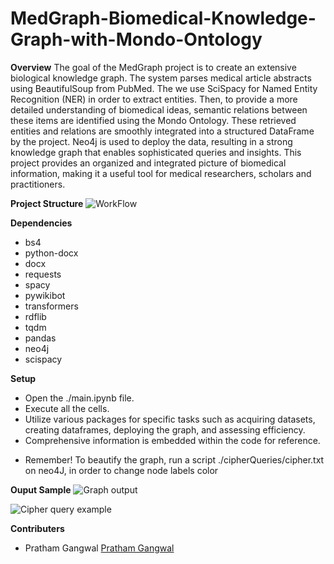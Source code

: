 # MedGraph-Biomedical-Knowledge-Graph-with-Mondo-Ontology

**Overview**
The goal of the MedGraph project is to create an extensive biological knowledge graph. The system parses medical article abstracts using BeautifulSoup from PubMed. The we use SciSpacy for Named Entity Recognition (NER) in order to extract entities. Then, to provide a more detailed understanding of biomedical ideas, semantic relations between these items are identified using the Mondo Ontology. These retrieved entities and relations are smoothly integrated into a structured DataFrame by the project. Neo4j is used to deploy the data, resulting in a strong knowledge graph that enables sophisticated queries and insights. This project provides an organized and integrated picture of biomedical information, making it a useful tool for medical researchers, scholars and practitioners.

**Project Structure**
![WorkFlow](https://i.imgur.com/C5CdBKs.png)

**Dependencies**
* bs4
* python-docx
* docx
* requests
* spacy
* pywikibot
* transformers
* rdflib
* tqdm
* pandas
* neo4j
* scispacy

**Setup**
* Open the ./main.ipynb file.
* Execute all the cells.
* Utilize various packages for specific tasks such as acquiring datasets, creating dataframes, deploying the graph, and assessing efficiency.
* Comprehensive information is embedded within the code for reference.
- Remember! To beautify the graph, run a script ./cipherQueries/cipher.txt on neo4J, in order to change node labels color

**Ouput Sample**
![Graph output](https://i.imgur.com/rggrcuB.png)

![Cipher query example](https://i.imgur.com/1NzjULa.png)

**Contributers**
* Pratham Gangwal [Pratham Gangwal](https://github.com/gangwalp)



